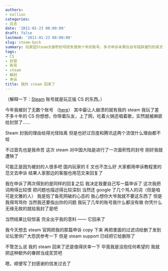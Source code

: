 ```yaml
---
authors:
- eallion
categories:
- 日志
date: '2011-01-23 08:00:00'
draft: false
lastmod: '2011-01-23 08:00:00'
slug: steam-back
summary: 玩家因Steam大面积封号损失使用十年的账号，多次申诉未果后自写措辞激烈的英文申诉信，意外成功解封。本想分享申诉模板但已被系统删除，最终庆幸账号回归并发送感谢信。
tags:
- CS
- 封禁
- 账号
- steam
- 解封
- 申诉
title: 我的 steam 回来了
---
```


（解释一下：[Steam](http://baike.baidu.com/view/1325872.htm) 账号就是玩正版 CS 的东西。）

今年我被封了无数个账号 （[here](http://eallion.com/banned-account-list)）
其中最让人崩溃的就有我的 steam
我玩了差不多十年的 CS
你想想，你带着队友，上了网，吃着火锅还唱着歌，实然就被麻匪给封禁了……

Steam 封我的理由给得光怪陆离
但是也好过百度和腾讯这两个流氓什么理由都不给

不过首先也是我命苦
这次 steam 对中国大陆是进行了一次面积性的封号
刚好我就遭殃了

可能正是因为被封的人很多吧
国内玩家的 E 文也不怎么好
大家都用申诉教程里的范文去申诉
结果人家那边的客服也用范文来回复了

我在申诉了两次得到的是同样的回复之后
我决定我要自己写一篇申诉了
这次我把词用得比较恨
把问题也描述得比较深刻
当然还 google 了几个骂人的词（但是咱可是文雅的人）
我是抱了鱼死网破的心态的
我心想你大爷我就不要这东西了
但是我得骂骂你
当然我还要指出你的问题
我玩了几年的账号我什么都没有做
你凭什么无缘无故的就给我封了是吧

当然结果比较惊喜
完全出乎我的意料 —— 它回来了

我今天想去 steam 官网把我的那篇申诉 copy 下来
再把里面的过滤词给删了发到论坛里供广大怨民参考一下
但是 steam support 已经把它给删除了

不管怎么说
我的 steam 回来了还是值得庆幸一下
毕竟我是没抱任何希望的
我就把这种额外的眷顾当成奖赏吧

嗯，顺便写了封感谢的信发过去了